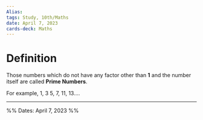 ```yaml
---
Alias:
tags: Study, 10th/Maths
date: April 7, 2023
cards-deck: Maths
---
```

# Definition
Those numbers which do not have any factor other than **1** and the number itself are called **Prime Numbers**.

For example,
1, 3 5, 7, 11, 13....

---

%%
Dates: April 7, 2023
%%